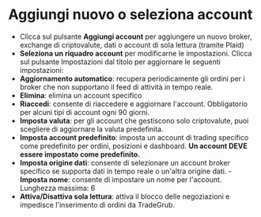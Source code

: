 # **Aggiungi nuovo o seleziona account**

- Clicca sul pulsante **Aggiungi account** per aggiungere un nuovo broker, exchange di criptovalute, dati o account di sola lettura (tramite Plaid)
- **Seleziona un riquadro account** per modificarne le impostazioni. Clicca sul pulsante Impostazioni dal titolo per aggiornare le seguenti impostazioni:
- **Aggiornamento automatico**: recupera periodicamente gli ordini per i broker che non supportano il feed di attività in tempo reale.
- **Elimina**: elimina un account specifico
- **Riaccedi**: consente di riaccedere e aggiornare l'account. Obbligatorio per alcuni tipi di account ogni 90 giorni.
- **Imposta valuta**: per gli account che gestiscono solo criptovalute, puoi scegliere di aggiornare la valuta predefinita.
- **Imposta account predefinito**: imposta un account di trading specifico come predefinito per ordini, posizioni e dashboard. **Un account DEVE essere impostato come predefinito.**
- **Imposta origine dati**: consente di selezionare un account broker specifico se supporta dati in tempo reale o un'altra origine dati. - **Imposta nome**: consente di impostare un nome per l'account. Lunghezza massima: 6
- **Attiva/Disattiva sola lettura**: attiva il blocco delle negoziazioni e impedisce l'inserimento di ordini da TradeGrub.